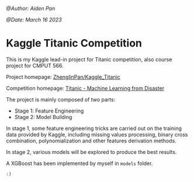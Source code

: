 *@Author: Aiden Pan*

*@Date: March 16 2023*

# Kaggle Titanic Competition

This is my Kaggle lead-in project for Titanic competition, also course project for CMPUT 566.

Project homepage: [ZhenglinPan/Kaggle_Titanic](https://github.com/ZhenglinPan/Kaggle_Titanic)

Competition homepage: [Titanic - Machine Learning from Disaster](https://www.kaggle.com/competitions/titanic/overview)

The project is mainly composed of two parts:
- Stage 1: Feature Engineering
- Stage 2: Model Building

In stage 1, some feature engineering tricks are carried out on the training data provided by Kaggle, including missing values processing, binary cross combination, polynomialization and other features derivation methods.

In stage 2, various models will be explored to produce the best results. 

A XGBoost has been implemented by myself in `models` folder.

``` php
:)
```
